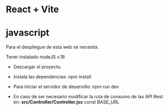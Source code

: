 # React + Vite 
# javascript

Para el despliegue de esta web se necesita.

Tener instalado nodeJS v.18

- Descargar el proyecto.
  
- Instala las dependencias:
      npm install
  
- Para iniciar el servidor de desarrollo:
      npm run dev
  
- En caso de ser necesario modificar la ruta de consumo de las API Rest en:
      **src/Controller/Controller.jsx**
      const BASE_URL
         

